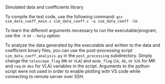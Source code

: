 Simulated data and coefficients library

To compile the test code, use the following command:
`gcc sim_data_coeff_main.c sim_data_coeff.c -o sim_data_coeff -lm`

To learn the different arguments necessary to run the executable/program, use the `-h` or `--help` option.

To analyze the data generated by the executable and written to the data and coefficient binary files, you can use the post-processing script `sim_data_coeff_analysis.py` in the `post_processing` subdirectory. Simply change the `telescope_flag` (`MK` or `VLA`) and `mode_flag` (`1k`, `4k`, or `32k` for MK and `req` or `des` for VLA) variables in the script. 
Arguments to the python script were not used in order to enable plotting with VS code while connecting to remote server over SSH.